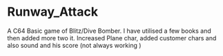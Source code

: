 # Runway_Attack
A C64 Basic game of Blitz/Dive Bomber.  I have utilised a few books and then added more two it. Increased Plane char, added customer chars and also sound and his score (not always working )
